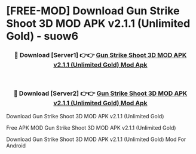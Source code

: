 # [FREE-MOD] Download Gun Strike Shoot 3D MOD APK v2.1.1 (Unlimited Gold) - suow6


<div align="center">
<h3>🔴 Download [Server1] 👉👉 <a href="https://apk-comot.site?title=Gun_Strike_Shoot_3D_MOD_APK_v2.1.1_(Unlimited_Gold)">Gun Strike Shoot 3D MOD APK v2.1.1 (Unlimited Gold) Mod Apk</a></h3><br>

<h3>🔴 Download [Server2] 👉👉 <a href="https://apk-comot.site?title=Gun_Strike_Shoot_3D_MOD_APK_v2.1.1_(Unlimited_Gold)">Gun Strike Shoot 3D MOD APK v2.1.1 (Unlimited Gold) Mod Apk</a></h3>
</div>



Download Gun Strike Shoot 3D MOD APK v2.1.1 (Unlimited Gold) 

Free APK MOD Gun Strike Shoot 3D MOD APK v2.1.1 (Unlimited Gold) 

Download Gun Strike Shoot 3D MOD APK v2.1.1 (Unlimited Gold) Mod For Android
